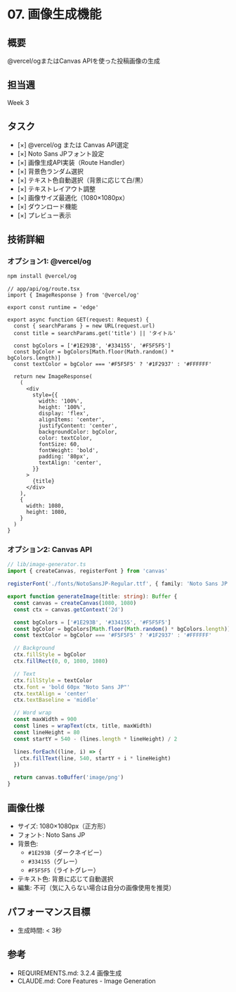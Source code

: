 # 07. 画像生成機能

## 概要
@vercel/ogまたはCanvas APIを使った投稿画像の生成

## 担当週
Week 3

## タスク

- [×] @vercel/og または Canvas API選定
- [×] Noto Sans JPフォント設定
- [×] 画像生成API実装（Route Handler）
- [×] 背景色ランダム選択
- [×] テキスト色自動選択（背景に応じて白/黒）
- [×] テキストレイアウト調整
- [×] 画像サイズ最適化（1080×1080px）
- [×] ダウンロード機能
- [×] プレビュー表示

## 技術詳細

### オプション1: @vercel/og
```bash
npm install @vercel/og
```

```tsx
// app/api/og/route.tsx
import { ImageResponse } from '@vercel/og'

export const runtime = 'edge'

export async function GET(request: Request) {
  const { searchParams } = new URL(request.url)
  const title = searchParams.get('title') || 'タイトル'

  const bgColors = ['#1E293B', '#334155', '#F5F5F5']
  const bgColor = bgColors[Math.floor(Math.random() * bgColors.length)]
  const textColor = bgColor === '#F5F5F5' ? '#1F2937' : '#FFFFFF'

  return new ImageResponse(
    (
      <div
        style={{
          width: '100%',
          height: '100%',
          display: 'flex',
          alignItems: 'center',
          justifyContent: 'center',
          backgroundColor: bgColor,
          color: textColor,
          fontSize: 60,
          fontWeight: 'bold',
          padding: '80px',
          textAlign: 'center',
        }}
      >
        {title}
      </div>
    ),
    {
      width: 1080,
      height: 1080,
    }
  )
}
```

### オプション2: Canvas API
```typescript
// lib/image-generator.ts
import { createCanvas, registerFont } from 'canvas'

registerFont('./fonts/NotoSansJP-Regular.ttf', { family: 'Noto Sans JP' })

export function generateImage(title: string): Buffer {
  const canvas = createCanvas(1080, 1080)
  const ctx = canvas.getContext('2d')

  const bgColors = ['#1E293B', '#334155', '#F5F5F5']
  const bgColor = bgColors[Math.floor(Math.random() * bgColors.length)]
  const textColor = bgColor === '#F5F5F5' ? '#1F2937' : '#FFFFFF'

  // Background
  ctx.fillStyle = bgColor
  ctx.fillRect(0, 0, 1080, 1080)

  // Text
  ctx.fillStyle = textColor
  ctx.font = 'bold 60px "Noto Sans JP"'
  ctx.textAlign = 'center'
  ctx.textBaseline = 'middle'

  // Word wrap
  const maxWidth = 900
  const lines = wrapText(ctx, title, maxWidth)
  const lineHeight = 80
  const startY = 540 - (lines.length * lineHeight) / 2

  lines.forEach((line, i) => {
    ctx.fillText(line, 540, startY + i * lineHeight)
  })

  return canvas.toBuffer('image/png')
}
```

## 画像仕様
- サイズ: 1080×1080px（正方形）
- フォント: Noto Sans JP
- 背景色:
  - `#1E293B`（ダークネイビー）
  - `#334155`（グレー）
  - `#F5F5F5`（ライトグレー）
- テキスト色: 背景に応じて自動選択
- 編集: 不可（気に入らない場合は自分の画像使用を推奨）

## パフォーマンス目標
- 生成時間: < 3秒

## 参考
- REQUIREMENTS.md: 3.2.4 画像生成
- CLAUDE.md: Core Features - Image Generation
